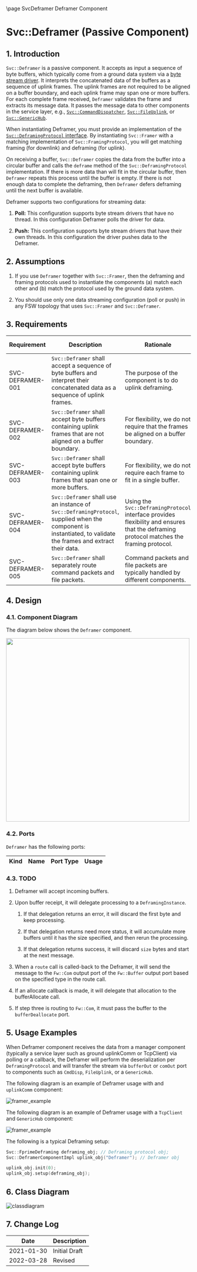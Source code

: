 \page SvcDeframer Deframer Component

# Svc::Deframer (Passive Component)

## 1. Introduction

`Svc::Deframer` is a passive component.
It accepts as input a sequence of byte buffers, which
typically come from a ground data system via a
[byte stream driver](../../../Drv/ByteStreamDriverModel/docs/sdd.md).
It interprets the concatenated data of the buffers
as a sequence of uplink frames.
The uplink frames are not required to be aligned on a
buffer boundary, and each uplink frame may span one or more buffers.
For each complete frame received, `Deframer`
validates the frame and extracts its message data.
It passes the message data to other components in the service layer, e.g., 
[`Svc::CommandDispatcher`](../../CmdDispatcher/docs/sdd.md),
[`Svc::FileUplink`](../../FileUplink/docs/sdd.md),
or [`Svc::GenericHub`](../../GenericHub/docs/sdd.md).

When instantiating Deframer, you must provide an implementation
of the [`Svc::DeframingProtocol` interface](../../FramingProtocol/docs/sdd.md).
By instantiating `Svc::Framer` with a matching implementation of
`Svc::FramingProtocol`, you will get matching framing (for downlink)
and deframing (for uplink).

On receiving a buffer, `Svc::Deframer` copies the data from the buffer
into a circular buffer and calls the `deframe` method of
the `Svc::DeframingProtocol` implementation.
If there is more data than will fit in the circular buffer,
then `Deframer` repeats this process until the buffer is empty.
If there is not enough data to complete the deframing, then
`Deframer` defers deframing until the next buffer is available.

Deframer supports two configurations for streaming data:

1. **Poll:** This configuration supports byte stream drivers
   that have no thread.
   In this configuration Deframer polls the driver for data.

2. **Push:** This configuration supports byte stream drivers
   that have their own threads.
   In this configuration the driver pushes data to the Deframer.

## 2. Assumptions

1. If you use `Deframer` together with `Svc::Framer`, then the deframing
and framing protocols used to instantiate the components (a)
match each other and (b) match the protocol used by the ground data system.

1. You should use only one data streaming configuration (poll or push)
in any FSW topology that uses `Svc::Framer` and `Svc::Deframer`.

## 3. Requirements

Requirement | Description | Rationale | Verification Method
----------- | ----------- | ----------| -------------------
SVC-DEFRAMER-001 | `Svc::Deframer` shall accept a sequence of byte buffers and interpret their concatenated data as a sequence of uplink frames. | The purpose of the component is to do uplink deframing. | Test
SVC-DEFRAMER-002 | `Svc::Deframer` shall accept byte buffers containing uplink frames that are not aligned on a buffer boundary. | For flexibility, we do not require that the frames be aligned on a buffer boundary. | Test
SVC-DEFRAMER-003 | `Svc::Deframer` shall accept byte buffers containing uplink frames that span one or more buffers. | For flexibility, we do not require each frame to fit in a single buffer. | Test
SVC-DEFRAMER-004 | `Svc::Deframer` shall use an instance of `Svc::DeframingProtocol`, supplied when the component is instantiated, to validate the frames and extract their data. | Using the `Svc::DeframingProtocol` interface provides flexibility and ensures that the deframing protocol matches the framing protocol. | Test
SVC-DEFRAMER-005 | `Svc::Deframer` shall separately route command packets and file packets. | Command packets and file packets are typically handled by different components. | Test

## 4. Design
 
### 4.1. Component Diagram

The diagram below shows the `Deframer` component.

<div>
<img src="img/Deframer.png" width=500/>
</div>

### 4.2. Ports

`Deframer` has the following ports:

| Kind | Name | Port Type | Usage |
|-----------|------|------|-------|

### 4.3. TODO

1. Deframer will accept incoming buffers.

1. Upon buffer receipt, it will delegate processing to a `DeframingInstance`.

    1. If that delegation returns an error, it will discard the first byte and keep processing.

    1. If that delegation returns need more status, it will accumulate more 
       buffers until it has the size specified, and then rerun the processing.

    1. If that delegation returns success, it will discard `size` bytes and 
       start at the next message.

1. When a `route` call is called-back to the Deframer, it will send the message 
   to the `Fw::Com` output port of the `Fw::Buffer` output port based on the 
   specified type in the route call.

1. If an allocate callback is made, it will delegate that allocation to the 
   bufferAllocate call.

1. If step three is routing to `Fw::Com`, it must pass the buffer to the 
   `bufferDeallocate` port.

## 5. Usage Examples

When Deframer component receives the data from a manager component (typically a 
service layer such as ground uplinkComm or TcpClient) via polling or a 
callback, the Deframer will perform the deserialization per `DeframingProtocol` 
and will transfer the stream via `bufferOut` or `comOut` port to components 
such as `CmdDisp`, `FileUplink`, or a `GenericHub`.

The following diagram is an example of Deframer usage with and `uplinkComm` component:

![framer_example](./img/deframer_example_1.png)

The following diagram is an example of Deframer usage with a `TcpClient` and 
`GenericHub` component:

![framer_example](./img/deframer_example_2.png)

The following is a typical Deframing setup:

```c++
Svc::FprimeDeframing deframing_obj; // Deframing protocol obj;
Svc::DeframerComponentImpl uplink_obj("Deframer"); // Deframer obj

uplink_obj.init(0);
uplink_obj.setup(deframing_obj);

```

## 6. Class Diagram

![classdiagram](./img/class_diagram_deframer.png)

## 7. Change Log

| Date | Description |
|---|---|
| 2021-01-30 | Initial Draft |
| 2022-03-28 | Revised |
